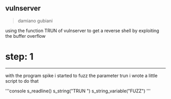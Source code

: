 ## vulnserver

> damiano gubiani

using the function TRUN of vulnserver to get 
a reverse shell by exploiting the buffer overflow

# step: 1
---------

with the program spike i started to fuzz the parameter trun
i wrote a little script to do that

'''console
s_readline()
s_string("TRUN ")
s_string_variable("FUZZ")
'''



